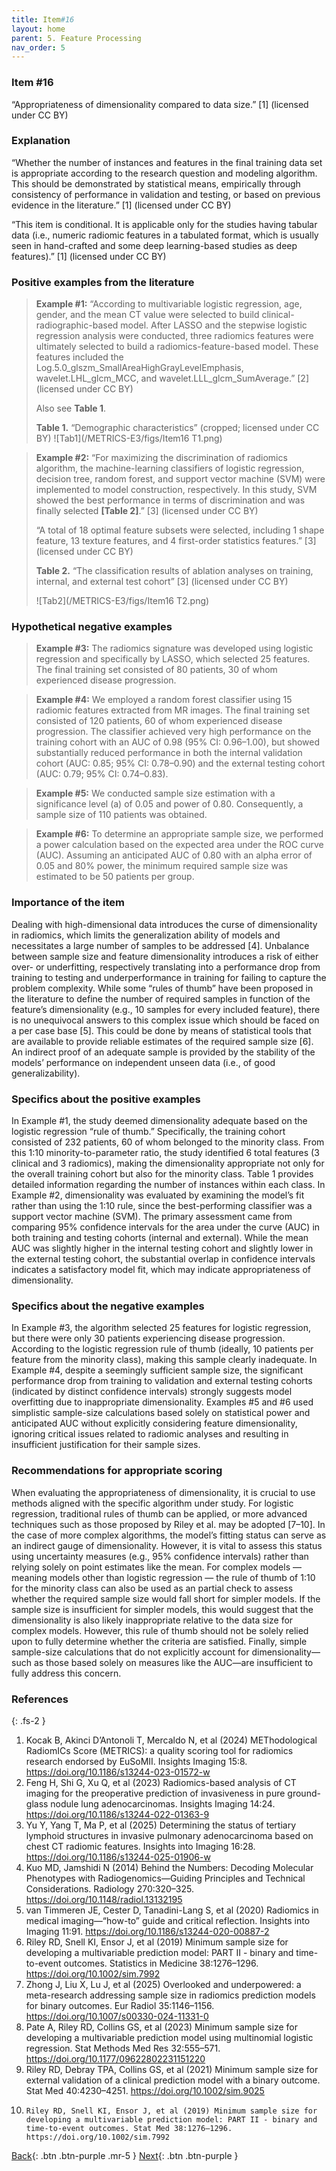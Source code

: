 ```yaml
---
title: Item#16
layout: home
parent: 5. Feature Processing
nav_order: 5
---
```


### Item #16
“Appropriateness of dimensionality compared to data size.” [1]  (licensed under CC BY)

### Explanation
“Whether the number of instances and features in the final training data set is appropriate according to the research question and modeling algorithm. This should be demonstrated by statistical means, empirically through consistency of performance in validation and testing, or based on previous evidence in the literature.” [1]  (licensed under CC BY)

“This item is conditional. It is applicable only for the studies having tabular data (i.e., numeric radiomic features in a tabulated format, which is usually seen in hand-crafted and some deep learning-based studies as deep features).” [1]  (licensed under CC BY)

### Positive examples from the literature 
> **Example #1:** “According to multivariable logistic regression, age, gender, and the mean CT value were selected to build clinical-radiographic-based model. After LASSO and the stepwise logistic regression analysis were conducted, three radiomics features were ultimately selected to build a radiomics-feature-based model. These features included the Log.5.0_glszm_SmallAreaHighGrayLevelEmphasis, wavelet.LHL_glcm_MCC, and wavelet.LLL_glcm_SumAverage.” [2] (licensed under CC BY)
>
> Also see **Table 1**.
> 
> **Table 1.** “Demographic characteristics” (cropped; licensed under CC BY)
>![Tab1](/METRICS-E3/figs/Item16 T1.png) 
>

> **Example #2:** “For maximizing the discrimination of radiomics algorithm, the machine-learning classifiers of logistic regression, decision tree, random forest, and support vector machine (SVM) were implemented to model construction, respectively. In this study, SVM showed the best performance in terms of discrimination and was finally selected **[Table 2]**.” [3] (licensed under CC BY)
>
> “A total of 18 optimal feature subsets were selected, including 1 shape feature, 13 texture features, and 4 first-order statistics features.” [3] (licensed under CC BY)
>
> **Table 2.** “The classification results of ablation analyses on training, internal, and external test cohort” [3] (licensed under CC BY)
>
>![Tab2](/METRICS-E3/figs/Item16 T2.png) 

### Hypothetical negative examples 
> **Example #3:** The radiomics signature was developed using logistic regression and specifically by LASSO, which selected 25 features. The final training set consisted of 80 patients, 30 of whom experienced disease progression.

> **Example #4:** We employed a random forest classifier using 15 radiomic features extracted from MR images. The final training set consisted of 120 patients, 60 of whom experienced disease progression. The classifier achieved very high performance on the training cohort with an AUC of 0.98 (95% CI: 0.96–1.00), but showed substantially reduced performance in both the internal validation cohort (AUC: 0.85; 95% CI: 0.78–0.90) and the external testing cohort (AUC: 0.79; 95% CI: 0.74–0.83).

> **Example #5:** We conducted sample size estimation with a significance level (a) of 0.05 and power of 0.80. Consequently, a sample size of 110 patients was obtained.

> **Example #6:** To determine an appropriate sample size, we performed a power calculation based on the expected area under the ROC curve (AUC). Assuming an anticipated AUC of 0.80 with an alpha error of 0.05 and 80% power, the minimum required sample size was estimated to be 50 patients per group.

### Importance of the item
Dealing with high-dimensional data introduces the curse of dimensionality in radiomics, which limits the generalization ability of models and necessitates a large number of samples to be addressed [4]. Unbalance between sample size and feature dimensionality introduces a risk of either over- or underfitting, respectively translating into a performance drop from training to testing and underperformance in training for failing to capture the problem complexity. While some “rules of thumb” have been proposed in the literature to define the number of required samples in function of the feature’s dimensionality (e.g., 10 samples for every included feature), there is no unequivocal answers to this complex issue which should be faced on a per case base [5]. This could be done by means of statistical tools that are available to provide reliable estimates of the required sample size [6]. An indirect proof of an adequate sample is provided by the stability of the models’ performance on independent unseen data (i.e., of good generalizability).

### Specifics about the positive examples
In Example #1, the study deemed dimensionality adequate based on the logistic regression “rule of thumb.” Specifically, the training cohort consisted of 232 patients, 60 of whom belonged to the minority class. From this 1:10 minority-to-parameter ratio, the study identified 6 total features (3 clinical and 3 radiomics), making the dimensionality appropriate not only for the overall training cohort but also for the minority class. Table 1 provides detailed information regarding the number of instances within each class.
In Example #2, dimensionality was evaluated by examining the model’s fit rather than using the 1:10 rule, since the best-performing classifier was a support vector machine (SVM). The primary assessment came from comparing 95% confidence intervals for the area under the curve (AUC) in both training and testing cohorts (internal and external). While the mean AUC was slightly higher in the internal testing cohort and slightly lower in the external testing cohort, the substantial overlap in confidence intervals indicates a satisfactory model fit, which may indicate appropriateness of dimensionality.

### Specifics about the negative examples
In Example #3, the algorithm selected 25 features for logistic regression, but there were only 30 patients experiencing disease progression. According to the logistic regression rule of thumb (ideally, 10 patients per feature from the minority class), making this sample clearly inadequate. In Example #4, despite a seemingly sufficient sample size, the significant performance drop from training to validation and external testing cohorts (indicated by distinct confidence intervals) strongly suggests model overfitting due to inappropriate dimensionality. Examples #5 and #6 used simplistic sample-size calculations based solely on statistical power and anticipated AUC without explicitly considering feature dimensionality, ignoring critical issues related to radiomic analyses and resulting in insufficient justification for their sample sizes.

### Recommendations for appropriate scoring
When evaluating the appropriateness of dimensionality, it is crucial to use methods aligned with the specific algorithm under study. For logistic regression, traditional rules of thumb can be applied, or more advanced techniques such as those proposed by Riley et al. may be adopted [7–10]. 
In the case of more complex algorithms, the model’s fitting status can serve as an indirect gauge of dimensionality. However, it is vital to assess this status using uncertainty measures (e.g., 95% confidence intervals) rather than relying solely on point estimates like the mean. 
For complex models — meaning models other than logistic regression — the rule of thumb of 1:10 for the minority class can also be used as an partial check to assess whether the required sample size would fall short for simpler models. If the sample size is insufficient for simpler models, this would suggest that the dimensionality is also likely inappropriate relative to the data size for complex models. However, this rule of thumb should not be solely relied upon to fully determine whether the criteria are satisfied.
Finally, simple sample-size calculations that do not explicitly account for dimensionality—such as those based solely on measures like the AUC—are insufficient to fully address this concern.

### References

{: .fs-2 }

1. 	Kocak B, Akinci D’Antonoli T, Mercaldo N, et al (2024) METhodological RadiomICs Score (METRICS): a quality scoring tool for radiomics research endorsed by EuSoMII. Insights Imaging 15:8. https://doi.org/10.1186/s13244-023-01572-w
2. 	Feng H, Shi G, Xu Q, et al (2023) Radiomics-based analysis of CT imaging for the preoperative prediction of invasiveness in pure ground-glass nodule lung adenocarcinomas. Insights Imaging 14:24. https://doi.org/10.1186/s13244-022-01363-9
3. 	Yu Y, Yang T, Ma P, et al (2025) Determining the status of tertiary lymphoid structures in invasive pulmonary adenocarcinoma based on chest CT radiomic features. Insights into Imaging 16:28. https://doi.org/10.1186/s13244-025-01906-w
4. 	Kuo MD, Jamshidi N (2014) Behind the Numbers: Decoding Molecular Phenotypes with Radiogenomics—Guiding Principles and Technical Considerations. Radiology 270:320–325. https://doi.org/10.1148/radiol.13132195
5. 	van Timmeren JE, Cester D, Tanadini-Lang S, et al (2020) Radiomics in medical imaging—“how-to” guide and critical reflection. Insights into Imaging 11:91. https://doi.org/10.1186/s13244-020-00887-2
6. 	Riley RD, Snell KI, Ensor J, et al (2019) Minimum sample size for developing a multivariable prediction model: PART II - binary and time-to-event outcomes. Statistics in Medicine 38:1276–1296. https://doi.org/10.1002/sim.7992
7. 	Zhong J, Liu X, Lu J, et al (2025) Overlooked and underpowered: a meta-research addressing sample size in radiomics prediction models for binary outcomes. Eur Radiol 35:1146–1156. https://doi.org/10.1007/s00330-024-11331-0
8. 	Pate A, Riley RD, Collins GS, et al (2023) Minimum sample size for developing a multivariable prediction model using multinomial logistic regression. Stat Methods Med Res 32:555–571. https://doi.org/10.1177/09622802231151220
9. 	Riley RD, Debray TPA, Collins GS, et al (2021) Minimum sample size for external validation of a clinical prediction model with a binary outcome. Stat Med 40:4230–4251. https://doi.org/10.1002/sim.9025
10. 	Riley RD, Snell KI, Ensor J, et al (2019) Minimum sample size for developing a multivariable prediction model: PART II - binary and time-to-event outcomes. Stat Med 38:1276–1296. https://doi.org/10.1002/sim.7992

[Back](https://radiomic.github.io/METRICS-E3/docs/Feature%20Processing%20(Con%204-5%20Item%2014-17)/Item%2015.html){: .btn .btn-purple  .mr-5  }
[Next](https://radiomic.github.io/METRICS-E3/docs/Feature%20Processing%20(Con%204-5%20Item%2014-17)/Item%2017.html){: .btn .btn-purple   }

